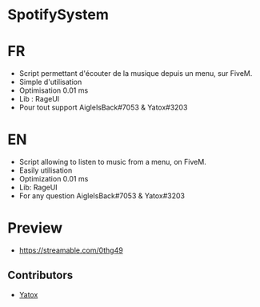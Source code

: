 # SpotifySystem

# FR
- Script permettant d'écouter de la musique depuis un menu, sur FiveM.
- Simple d'utilisation
- Optimisation 0.01 ms
- Lib : RageUI
- Pour tout support AigleIsBack#7053 & Yatox#3203

# EN
- Script allowing to listen to music from a menu, on FiveM.
- Easily utilisation
- Optimization 0.01 ms
- Lib: RageUI
- For any question AigleIsBack#7053 & Yatox#3203

# Preview
- https://streamable.com/0thg49

## Contributors

- [Yatox](https://github.com/Yatox18)
